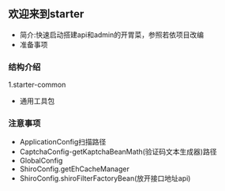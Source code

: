 ## 欢迎来到starter
* 简介:快速启动搭建api和admin的开胃菜，参照若依项目改编
* 准备事项

### 结构介绍
1.starter-common
* 通用工具包


### 注意事项
* ApplicationConfig扫描路径
* CaptchaConfig-getKaptchaBeanMath(验证码文本生成器)路径
* GlobalConfig
* ShiroConfig.getEhCacheManager
* ShiroConfig.shiroFilterFactoryBean(放开接口地址api)


